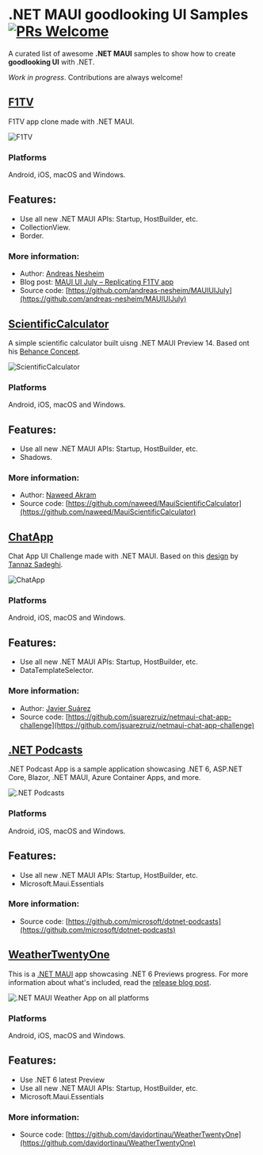 # .NET MAUI goodlooking UI Samples [![PRs Welcome](https://img.shields.io/badge/PRs-welcome-brightgreen.svg?style=flat-square)](http://makeapullrequest.com)

A curated list of awesome **.NET MAUI** samples to show how to create **goodlooking UI** with .NET.

*Work in progress*. Contributions are always welcome!

## [F1TV](https://github.com/andreas-nesheim/MAUIUIJuly)

F1TV app clone made with .NET MAUI.

![F1TV](images/f1tv.png)

### Platforms

Android, iOS, macOS and Windows.

## Features: 

* Use all new .NET MAUI APIs: Startup, HostBuilder, etc.
* CollectionView.
* Border.

### More information:
- Author: [Andreas Nesheim](https://github.com/andreas-nesheim)
- Blog post: [MAUI UI July – Replicating F1TV app](https://www.andreasnesheim.no/maui-ui-july-replicating-f1tv-app/) 
- Source code: [https://github.com/andreas-nesheim/MAUIUIJuly](https://github.com/andreas-nesheim/MAUIUIJuly)

## [ScientificCalculator](https://github.com/naweed/MauiScientificCalculator)

A simple scientific calculator built uisng .NET MAUI Preview 14. Based ont his [Behance Concept](https://www.behance.net/gallery/79810231/UIUX-Challenge-04-05-Calculator-App-Icon). 

![ScientificCalculator](images/scicalculator.jpg)

### Platforms

Android, iOS, macOS and Windows.

## Features: 

* Use all new .NET MAUI APIs: Startup, HostBuilder, etc.
* Shadows.

### More information:
- Author: [Naweed Akram](https://github.com/naweed) 
- Source code: [https://github.com/naweed/MauiScientificCalculator](https://github.com/naweed/MauiScientificCalculator)

## [ChatApp](https://github.com/jsuarezruiz/netmaui-chat-app-challenge)

Chat App UI Challenge made with .NET MAUI. Based on this [design](https://dribbble.com/shots/11470136-A-Messaging-App-Concept) by [Tannaz Sadeghi](https://dribbble.com/tannazsadeghi).

![ChatApp](images/chatapp-maui.png)

### Platforms

Android, iOS, macOS and Windows.

## Features: 

* Use all new .NET MAUI APIs: Startup, HostBuilder, etc.
* DataTemplateSelector.

### More information:
- Author: [Javier Suárez](https://github.com/jsuarezruiz) 
- Source code: [https://github.com/jsuarezruiz/netmaui-chat-app-challenge](https://github.com/jsuarezruiz/netmaui-chat-app-challenge)

## [.NET Podcasts](https://github.com/microsoft/dotnet-podcasts)

.NET Podcast App is a sample application showcasing .NET 6, ASP.NET Core, Blazor, .NET MAUI, Azure Container Apps, and more.

![.NET Podcasts](images/net-podcasts.png)

### Platforms

Android, iOS, macOS and Windows.

## Features: 

* Use all new .NET MAUI APIs: Startup, HostBuilder, etc.
* Microsoft.Maui.Essentials

### More information:
- Source code: [https://github.com/microsoft/dotnet-podcasts](https://github.com/microsoft/dotnet-podcasts)

## [WeatherTwentyOne](https://github.com/davidortinau/WeatherTwentyOne)

This is a [.NET MAUI](https://github.com/dotnet/maui) app showcasing .NET 6 Previews progress. For more information about what's included, read the [release blog post](https://devblogs.microsoft.com/dotnet/announcing-net-maui-preview-4).

![.NET MAUI Weather App on all platforms](images/maui-weather.png)

### Platforms

Android, iOS, macOS and Windows.

## Features: 

* Use .NET 6 latest Preview
* Use all new .NET MAUI APIs: Startup, HostBuilder, etc.
* Microsoft.Maui.Essentials

### More information:
- Source code: [https://github.com/davidortinau/WeatherTwentyOne](https://github.com/davidortinau/WeatherTwentyOne)